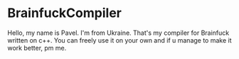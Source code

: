 # BrainfuckCompiler
Hello, my name is Pavel. I'm from Ukraine. That's my compiler for Brainfuck written on c++. You can freely use it on your own and if u manage to make it work better, pm me.
